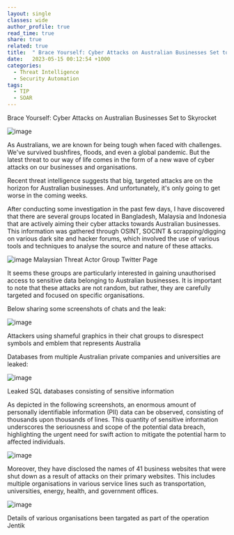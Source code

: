 ```yaml
---
layout: single
classes: wide
author_profile: true
read_time: true
share: true
related: true
title:  " Brace Yourself: Cyber Attacks on Australian Businesses Set to Skyrocket"
date:   2023-05-15 00:12:54 +1000
categories:
  - Threat Intelligence
  - Security Automation
tags:
  - TIP
  - SOAR
---
```


Brace Yourself: Cyber Attacks on Australian Businesses Set to Skyrocket

![image](https://github.com/Viralmaniar/viralmaniar.github.io/assets/3501170/d17ff30d-7ec8-4695-a214-fdabd205e185)

As Australians, we are known for being tough when faced with challenges. We've survived bushfires, floods, and even a global pandemic. But the latest threat to our way of life comes in the form of a new wave of cyber attacks on our businesses and organisations.

Recent threat intelligence suggests that big, targeted attacks are on the horizon for Australian businesses. And unfortunately, it's only going to get worse in the coming weeks.

After conducting some investigation in the past few days, I have discovered that there are several groups located in Bangladesh, Malaysia and Indonesia that are actively aiming their cyber attacks towards Australian businesses. This information was gathered through OSINT, SOCINT & scrapping/digging on various dark site and hacker forums, which involved the use of various tools and techniques to analyse the source and nature of these attacks.

![image](https://github.com/Viralmaniar/viralmaniar.github.io/assets/3501170/70c45b29-c6e0-4117-a5d5-bf891bc20436)
Malaysian Threat Actor Group Twitter Page

It seems these groups are particularly interested in gaining unauthorised access to sensitive data belonging to Australian businesses. It is important to note that these attacks are not random, but rather, they are carefully targeted and focused on specific organisations.

Below sharing some screenshots of chats and the leak:

![image](https://github.com/Viralmaniar/viralmaniar.github.io/assets/3501170/753d3c87-adca-41ad-908f-c87d54fcc413)

Attackers using shameful graphics in their chat groups to disrespect symbols and emblem that represents Australia

Databases from multiple Australian private companies and universities are leaked:

![image](https://github.com/Viralmaniar/viralmaniar.github.io/assets/3501170/3b9c30b3-2fd4-43c6-a7a0-bf9d17215a0c)

Leaked SQL databases consisting of sensitive information

As depicted in the following screenshots, an enormous amount of personally identifiable information (PII) data can be observed, consisting of thousands upon thousands of lines. This quantity of sensitive information underscores the seriousness and scope of the potential data breach, highlighting the urgent need for swift action to mitigate the potential harm to affected individuals.

![image](https://github.com/Viralmaniar/viralmaniar.github.io/assets/3501170/eae6f2e5-5d57-4c09-858b-456134a4a1ae)

Moreover, they have disclosed the names of 41 business websites that were shut down as a result of attacks on their primary websites. This includes multiple organisations in various service lines such as transportation, universities, energy, health, and government offices.

![image](https://github.com/Viralmaniar/viralmaniar.github.io/assets/3501170/d47d7c44-37ed-4e1c-9438-6527b94cdddb)

Details of various organisations been targated as part of the operation Jentik


